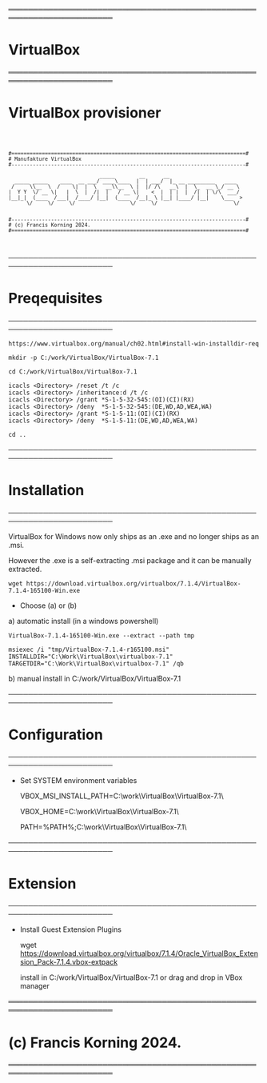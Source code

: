 ═══════════════════════════════════════════════════════════════════════
# VirtualBox
═══════════════════════════════════════════════════════════════════════

# VirtualBox provisioner

	
<code> 

	#=============================================================================#
	# Manufakture VirtualBox
	#-----------------------------------------------------------------------------#

                                  _____        __      __                        
      _____ _____    ____  __ ___/ ____\____  |  | ___/  |_ __ _________   ____  
     /     \\__  \  /    \|  |  \   __\\__  \ |  |/ /\   __\  |  \_  __ \_/ __ \ 
    |  Y Y  \/ __ \|   |  \  |  /|  |   / __ \|    <  |  | |  |  /|  | \/\  ___/ 
    |__|_|  (____  /___|  /____/ |__|  (____  /__|_ \ |__| |____/ |__|    \___  >
          \/     \/     \/                  \/     \/                         \/ 


	#-----------------------------------------------------------------------------#
	# (c) Francis Korning 2024.
	#=============================================================================#
 	                                                                              
</code>		
	

───────────────────────────────────────────────────────────────────────
# Preqequisites
───────────────────────────────────────────────────────────────────────

	https://www.virtualbox.org/manual/ch02.html#install-win-installdir-req
	
	mkdir -p C:/work/VirtualBox/VirtualBox-7.1
	
	cd C:/work/VirtualBox/VirtualBox-7.1

	icacls <Directory> /reset /t /c
	icacls <Directory> /inheritance:d /t /c
	icacls <Directory> /grant *S-1-5-32-545:(OI)(CI)(RX)
	icacls <Directory> /deny  *S-1-5-32-545:(DE,WD,AD,WEA,WA)
	icacls <Directory> /grant *S-1-5-11:(OI)(CI)(RX)
	icacls <Directory> /deny  *S-1-5-11:(DE,WD,AD,WEA,WA)

	cd ..
	
	
───────────────────────────────────────────────────────────────────────
# Installation
───────────────────────────────────────────────────────────────────────

VirtualBox for Windows now only ships as an .exe and no longer ships as an .msi.

However the .exe is a self-extracting .msi package and it can be manually extracted.

	
	wget https://download.virtualbox.org/virtualbox/7.1.4/VirtualBox-7.1.4-165100-Win.exe


* Choose (a) or (b)
	
a) automatic install (in a windows powershell)

	VirtualBox-7.1.4-165100-Win.exe --extract --path tmp
	
	msiexec /i "tmp/VirtualBox-7.1.4-r165100.msi" INSTALLDIR="C:\Work\VirtualBox\virtualbox-7.1" TARGETDIR="C:\Work\VirtualBox\virtualbox-7.1" /qb


b) manual install in C:/work/VirtualBox/VirtualBox-7.1
	
	
───────────────────────────────────────────────────────────────────────
# Configuration
───────────────────────────────────────────────────────────────────────
	
* Set SYSTEM environment variables

	VBOX_MSI_INSTALL_PATH=C:\work\VirtualBox\VirtualBox-7.1\
	
	VBOX_HOME=C:\work\VirtualBox\VirtualBox-7.1\
	
	PATH=%PATH%;C:\work\VirtualBox\VirtualBox-7.1\
	
	 
───────────────────────────────────────────────────────────────────────
# Extension
───────────────────────────────────────────────────────────────────────

* Install Guest Extension Plugins 

	wget https://download.virtualbox.org/virtualbox/7.1.4/Oracle_VirtualBox_Extension_Pack-7.1.4.vbox-extpack
	
	install in C:/work/VirtualBox/VirtualBox-7.1 or drag and drop in VBox manager
	
	
═══════════════════════════════════════════════════════════════════════
# (c) Francis Korning 2024.
═══════════════════════════════════════════════════════════════════════
